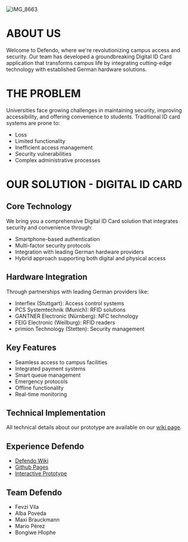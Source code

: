 
![IMG_8663](https://github.com/user-attachments/assets/23ba5173-d8c2-4fab-85b7-2eb3ca62fd77)
# ABOUT US

Welcome to Defendo, where we're revolutionizing campus access and security. Our team has developed a groundbreaking Digital ID Card application that transforms campus life by integrating cutting-edge technology with established German hardware solutions.

# THE PROBLEM

Universities face growing challenges in maintaining security, improving accessibility, and offering convenience to students. Traditional ID card systems are prone to:
- Loss
- Limited functionality
- Inefficient access management
- Security vulnerabilities
- Complex administrative processes

# OUR SOLUTION - DIGITAL ID CARD

## Core Technology
We bring you a comprehensive Digital ID Card solution that integrates security and convenience through:
- Smartphone-based authentication
- Multi-factor security protocols
- Integration with leading German hardware providers
- Hybrid approach supporting both digital and physical access

## Hardware Integration
Through partnerships with leading German providers like:
- Interflex (Stuttgart): Access control systems
- PCS Systemtechnik (Munich): RFID solutions
- GANTNER Electronic (Nürnberg): NFC technology
- FEIG Electronic (Weilburg): RFID readers
- primion Technology (Stetten): Security management

## Key Features
- Seamless access to campus facilities
- Integrated payment systems
- Smart queue management
- Emergency protocols
- Offline functionality
- Real-time monitoring

## Technical Implementation
All technical details about our prototype are available on our [wiki page](https://github.com/Real-Projects-Digitalization/RPD-Defendo/wiki/Prototyping).

## Experience Defendo
- [Defendo Wiki](https://github.com/Real-Projects-Digitalization/RPD-Defendo/wiki)
- [Github Pages](https://real-projects-digitalization.github.io/RPD-Defendo/)
- [Interactive Prototype](https://www.figma.com/proto/KPjXsvOEFz0bN2oz56Rex8/Defendo-Prototype?node-id=27-53&t=fdNdp1PFEtSHvEzz-1)

## Team Defendo
- Fevzi Vila
- Alba Poveda
- Maxi Brauckmann
- Mario Pérez
- Bongiwe Hlophe
